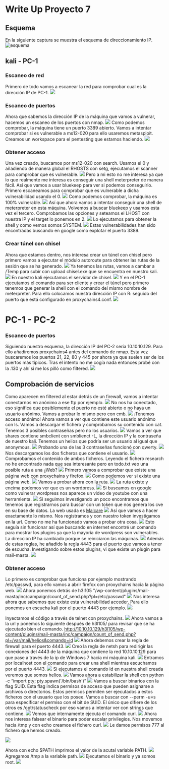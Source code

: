 # Write Up Proyecto 7

## Esquema

En la siguiente captura se muestra el esquema de direccionamiento IP.
![esquema](img/image-1.png)

## kali - PC-1

### Escaneo de red

Primero de todo vamos a escanear la red para comprobar cual es la dirección IP de PC-1.
![](./img/Pasted%20image%2020240424190849.png)

### Escaneo de puertos

Ahora que sabemos la dirección IP de la máquina que vamos a vulnerar, hacemos un escaneo de los puertos con nmap.
![](./img/Pasted%20image%2020240424194525.png)
Como podemos comprobar, la máquina tiene un puerto 3389 abierto. Vamos a intentar comprobar si es vulnerable a ms12-020 para ello usaremos metasploit.
Creamos un workspace para el pentesting que estamos haciendo.
![](./img/Pasted%20image%2020240424194733.png)

### Obtener acceso

Una vez creado, buscamos por ms12-020 con search. Usamos el 0 y añadiendo de manera global el RHOSTS con setg, ejecutamos el scanner para comprobar que es vulnerable.
![](./img/Pasted%20image%2020240424194834.png)
Pero a mi esto no me interesa ya que lo que realmente me interesa es conseguir una shell meterpreter de manera fácil. 
Así que vamos a usar bluekeep para ver si podemos conseguirlo. Primero escaneamos para comprobar que es vulnerable a dicha vulnerabilidad usando el 0.
![](./img/Pasted%20image%2020240424195058.png)
Como podemos comprobar, la máquina es 100% vulnerable.
![](./img/Pasted%20image%2020240424195141.png)
Así que ahora vamos a intentar conseguir una shell de meterpreter en esta máquina. Volvemos a buscar bluekeep y usamos esta vez el tercero. Comprobamos las opciones y seteamos el LHOST con nuestra IP y el target lo ponemos en 2.
![](Pasted%20image%2020240424200507.png)
Lo ejecutamos para obtener la shell y como vemos somos SYSTEM.
![](Pasted%20image%2020240424200950.png)
Estas vulnerabilidades han sido encontradas buscando en google como explotar el puerto 3389.

### Crear túnel con chisel

Ahora que estamos dentro, nos interesa crear un túnel con chisel pero primero vamos a ejecutar el módulo autoroute para obtener las rutas de la sesión que se ha generado.
![](./img/Pasted%20image%2020240424201330.png)
Ya tenemos las rutas, vamos a cambar a /Temp para subir con upload chisel.exe que se encuentra en nuestro kali.
![](./img/Pasted%20image%2020240424201643.png)
En nuestro kali ejecutamos el servidor de chisel.
![](./img/Pasted%20image%2020240424201740.png)
Y en el PC-1 ejecutamos el comando para ser cliente y crear el túnel pero primero tenemos que generar la shell con el comando del mismo nombre de meterpreter. Para ello colocamos nuestra dirección IP con R: seguido del puerto que está configurado en proxychains4.conf.
![](./img/Pasted%20image%2020240424201949.png)

# PC-1 - PC-2

### Escaneo de puertos

Siguiendo nuestro esquema, la dirección IP del PC-2 sería 10.10.10.129. Para ello añadiremos proxychains4 antes del comando de nmap. Esta vez buscaremos los puertos 21, 22, 80 y 445 por ahora ya que suelen ser de los puertos más típicos.  Tras el intento no me cogía nada entonces probé con la .130 y ahí si me los pilló como filtered.
![](./img/Pasted%20image%2020240424210445.png)

## Comprobación de servicios

Como aparecen en filtered al estar detrás de un firewall, vamos a intentar conectarnos en anónimo a ese ftp por ejemplo.
![](./img/Pasted%20image%2020240424211047.png)
No nos ha conectado, eso significa que posiblemente el puerto no esté abierto o no haya un usuario anónimo.  Vamos a probar lo mismo pero con cmb.
![](./img/Pasted%20image%2020240424211146.png)
¡Tenemos acceso anónimo! Ahora vamos a ver que contiene este usuario anónimo con ls. Vamos a descargar el fichero y comprobamos su contenido con cat. Tenemos 3 posibles contraseñas pero no los usuarios.
![](./img/Pasted%20image%2020240424211414.png)
Vamos a ver que shares contiene smbclient con smblienct -L, la dirección IP y la contraseña de nuestro kali. Tenemos un helios que podría ser un usuario al igual que anonymous.
![](./img/Pasted%20image%2020240424211909.png)
Probando una de las 3 contraseñas funcionó con qwerty.
![](./img/Pasted%20image%2020240424212116.png)
Nos descargamos los dos ficheros que contiene el usuario.
![](./img/Pasted%20image%2020240424212501.png)
Comprobamos el contenido de ambos ficheros. Leyendo el fichero research no he encontrado nada que sea interesante pero en todo.txt veo una posible ruta a una ¿Web?
![](./img/Pasted%20image%2020240424212720.png)
Primero vamos a comprobar que existe una página web con proxychains y firefox. 
![](./img/Pasted%20image%2020240424213101.png)
Como podemos ver si existe una página web.
![](./img/Pasted%20image%2020240424212805.png)
Vamos a probar ahora con la ruta.
![](./img/Pasted%20image%2020240424213039.png)
La ruta existe y encima podemos ver que es un wordpress.
![](./img/Pasted%20image%2020240424213020.png)
Si buscamos en google como vulnerar wordpress nos aparece un video de youtube con una herramienta.
![](./img/Pasted%20image%2020240424213424.png)
Si seguimos investigando un poco encontramos que tenemos que registrarnos para buscar con un token que nos genera los cve en su base de datos. La web usada es [Malcare](./img/https://www.malcare.com/blog/how-to-use-wpscan/)
![](Pasted%20image%2020240424214224.png)
Así que vamos a hacer exactamente lo mismo. Nos registramos y con nuestro token investigamos en la url. Como no me ha funcionado vamos a probar otra cosa.
![](./img/Pasted%20image%2020240424214955.png)
Esto seguía sin funcionar así que buscando en internet encontré un comando para mostrar los plugins ya que la mayoría de wordpress son vulnerables. La dirección IP ha cambiado porque se reiniciaron las máquinas.
![](./img/Pasted%20image%2020240425090345.png)
Además de estas reglas, he añadido la regla 4443 para el puerto que vamos a tener de escucha.
Investigando sobre estos plugins, vi que existe un plugin para mail-masta.
![](./img/Pasted%20image%2020240425090510.png)

### Obtener acceso 

Lo primero es comprobar que funciona por ejemplo mostrando /etc/passwd, para ello vamos a abrir firefox con proxychains hacia la página web.
![](./img/Pasted%20image%2020240425090810.png)
Ahora ponemos detrás de h3l105 "/wp-content/plugins/mail-masta/inc/campaign/count_of_send.php?pl=/etc/passwd"
![](./img/Pasted%20image%2020240425090657.png)
Nos interesa ahora que sabemos que existe esta vulnerabilidad acceder. Para ello ponemos en escucha kali por el puerto 4443 por ejemplo.
![](./img/Pasted%20image%2020240425090934.png)

Inyectamos el código a través de telnet con proxychains.
![](./img/Pasted%20image%2020240425091214.png)
Ahora vamos a la url y ponemos lo siguiente después de h3l105/ para revisar que se ha ejecutado bien el comando. http://10.10.10.129/h3l105/wp-content/plugins/mail-masta/inc/campaign/count_of_send.php?pl=/var/mail/helios&comando=id
![](./img/Pasted%20image%2020240425091420.png)
Ahora debemos crear la regla de firewall para el puerto 4443.
![](./img/Pasted%20image%2020240425095123.png)
Creo la regla de netsh para redirigir las conexiones del 4443 de la máquina que contiene la red 10.10.10.129 para que pase a través de la ip de Windows 7 hacia mi máquina kali.
![](./img/Pasted%20image%2020240425095712.png)
Entramos por localhost con el comando para crear una shell mientras escuchamos por el puerto 4443.
![](./img/Pasted%20image%2020240425095903.png)
Si ejecutamos el comando id en nuestra shell creada veremos que somos helios.
![](./img/Pasted%20image%2020240425095956.png)
Vamos ahora a estabilizar la shell con python -c “import pty; pty.spawn('/bin/bash')”
![](./img/Pasted%20image%2020240425100103.png)
Vamos a buscar binarios con la flag SUID. Esta flag indica permisos de acceso que pueden asignarse a archivos o directorios. Estos permisos permiten ser ejecutados a estos ficheros con el usuario que los posee.
Vamos a buscar con --perm -u=s para especificar el permiso con el bit de SUID.
El único que difiere de los otros es /opt/statuscheck por eso vamos a intentar ver con strings que contiene.
![](./img/Pasted%20image%2020240425100513.png)
Vemos que internamente ejecuta el comando curl.
![](./img/Pasted%20image%2020240425100735.png)
Ahora nos interesa falsear el binario para poder escalar privilegios. Nos movemos hacia /tmp y con echo creamos el fichero curl.
![](./img/Pasted%20image%2020240425101129.png)
Le damos permisos 777 al fichero que hemos creado.

![](./img/Pasted%20image%2020240425101208.png)

Ahora con echo $PATH imprimos el valor de la acutal variable PATH.
![](./img/Pasted%20image%2020240425101314.png)
Agregamos /tmp a la variable path.
![](./img/Pasted%20image%2020240425101354.png)
Ejecutamos el binario y ya somos root.
![](./img/Pasted%20image%2020240425101444.png)
